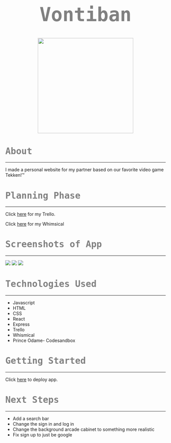 # <center><span style="font-size: 60px; font-family:OCR A Std, monospace; color: grey; ">Vontiban </span></center>
# <center><img src="https://i.imgur.com/a5Q6ruR.png"  width="300" height="300"></center>

# <span style="font-family:OCR A Std, monospace; color: grey">About</span>
---
I made a personal website for my partner based on our favorite video game Tekken!&trade;
# <span style="font-family:OCR A Std, monospace; color:grey">Planning Phase</span>
---
Click [here](https://trello.com/b/65iv2n5g/vontiban/) for my Trello.

Click [here](https://whimsical.com/kevins-website-AFk6obFkAuQQJQBDU5TnNu) for my Whimsical
# <span style="font-family:OCR A Std, monospace; color:grey">Screenshots of App</span>
---
![](https://i.imgur.com/wE5shjn.png)
![](https://i.imgur.com/kNWU4qm.png)
![](https://i.imgur.com/YYj1JyZ.png)
# <span style="font-family:OCR A Std, monospace; color:grey">Technologies Used</span>
---
* Javascript
* HTML
* CSS
* React
* Express
* Trello
* Whismical
* Prince Odame- Codesandbox

# <span style="font-family:OCR A Std, monospace; color:grey">Getting Started</span>
---
Click [here](http://nameless-river-88814.herokuapp.com/) to deploy app.


# <span style="font-family:OCR A Std, monospace; color:grey">Next Steps</span>
---
* Add a search bar
* Change the sign in and log in
* Change the background arcade cabinet to something more realistic
* Fix sign up to just be google